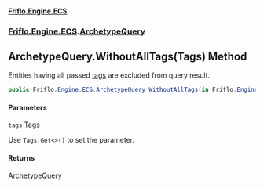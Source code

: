 #### [Friflo.Engine.ECS](index.md 'index')
### [Friflo.Engine.ECS](Friflo.Engine.ECS.md 'Friflo.Engine.ECS').[ArchetypeQuery](ArchetypeQuery.md 'Friflo.Engine.ECS.ArchetypeQuery')

## ArchetypeQuery.WithoutAllTags(Tags) Method

Entities having all passed [tags](ArchetypeQuery.WithoutAllTags(Tags).md#Friflo.Engine.ECS.ArchetypeQuery.WithoutAllTags(Friflo.Engine.ECS.Tags).tags 'Friflo.Engine.ECS.ArchetypeQuery.WithoutAllTags(Friflo.Engine.ECS.Tags).tags') are excluded from query result.

```csharp
public Friflo.Engine.ECS.ArchetypeQuery WithoutAllTags(in Friflo.Engine.ECS.Tags tags);
```
#### Parameters

<a name='Friflo.Engine.ECS.ArchetypeQuery.WithoutAllTags(Friflo.Engine.ECS.Tags).tags'></a>

`tags` [Tags](Tags.md 'Friflo.Engine.ECS.Tags')

Use `Tags.Get<>()` to set the parameter.

#### Returns
[ArchetypeQuery](ArchetypeQuery.md 'Friflo.Engine.ECS.ArchetypeQuery')
